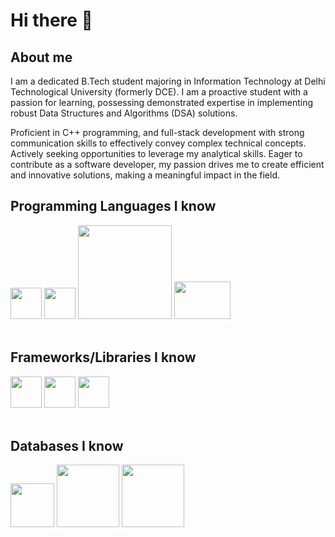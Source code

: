 <h1>Hi there 👋</h1>

<h2>About me</h2>

I am a dedicated B.Tech student majoring in Information Technology at Delhi Technological University (formerly DCE). I am a proactive student with a passion for learning, possessing demonstrated expertise in implementing robust Data Structures and Algorithms (DSA) solutions. 


Proficient in C++ programming, and full-stack development with strong communication skills to effectively convey complex technical concepts. Actively seeking opportunities to leverage my analytical skills. Eager to contribute as a software developer, my passion drives me to create efficient and innovative solutions, making a meaningful impact in the field.

<h2>Programming Languages I know</h2>
<div>
<img src="https://upload.wikimedia.org/wikipedia/commons/1/18/C_Programming_Language.svg" width="50px">
<img src="https://upload.wikimedia.org/wikipedia/commons/1/18/ISO_C%2B%2B_Logo.svg" width="50px">
<img src="https://www.freepnglogos.com/uploads/html5-logo-png/html5-logo-best-web-design-psd-html-cms-development-ecommerce-6.png" width="150px">
<img src="https://upload.wikimedia.org/wikipedia/commons/8/87/Sql_data_base_with_logo.png" width="90px" height="60px">
</div>
<br>
<h2>Frameworks/Libraries I know</h2>
<div>
<img src="https://upload.wikimedia.org/wikipedia/commons/a/a7/React-icon.svg" width="50px">
<img src="https://ajeetchaulagain.com/static/7cb4af597964b0911fe71cb2f8148d64/87351/express-js.png" width="50px">
<img src="https://cdn.iconscout.com/icon/free/png-256/free-node-js-1174925.png?f=webp" width="50px">
</div>
<br>
<h2>Databases I know</h2>
<div>
<img src="https://upload.wikimedia.org/wikipedia/commons/thumb/0/0a/MySQL_textlogo.svg/2560px-MySQL_textlogo.svg.png" width="70px">
<img src="https://i.pinimg.com/736x/ba/87/c6/ba87c66f5834bda10538d6750abf50d9.jpg" width="100px">
<img src="https://ashnik.com/wp-content/uploads/2021/02/Postgresql-w.png" width="100px">
</div>
